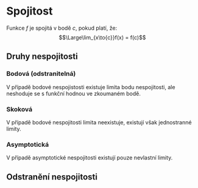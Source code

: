 # Spojitost

Funkce $f$ je spojitá v bodě $c$, pokud platí, že:
$$\Large\lim_{x\to{c}}f(x) = f(c)$$
## Druhy nespojitosti
### Bodová (odstranitelná)
V případě bodové nespojistosti existuje limita bodu nespojitosti, ale neshoduje se s funkční hodnou ve zkoumaném bodě.

### Skoková
V případě bodové nespojitosti limita neexistuje, existují však jednostranné limity.

### Asymptotická
V případě asymptotické nespojitosti existují pouze nevlastní limity.

## Odstranění nespojitosti

